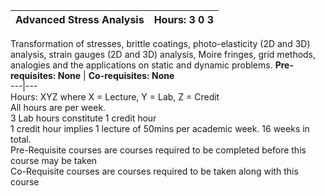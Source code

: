 **Advanced Stress Analysis** | **Hours: 3 0 3**  
---|---  
Transformation of stresses, brittle coatings, photo-elasticity (2D and 3D) analysis, strain gauges (2D and 3D) analysis, Moire fringes, grid methods, analogies and the applications on static and dynamic problems.
**Pre-requisites: None** | **Co-requisites: None**  
---|---  
Hours: XYZ where X = Lecture, Y = Lab, Z = Credit  
All hours are per week.  
3 Lab hours constitute 1 credit hour  
1 credit hour implies 1 lecture of 50mins per academic week. 16 weeks in total.  
Pre-Requisite courses are courses required to be completed before this course may be taken  
Co-Requisite courses are courses required to be taken along with this course
